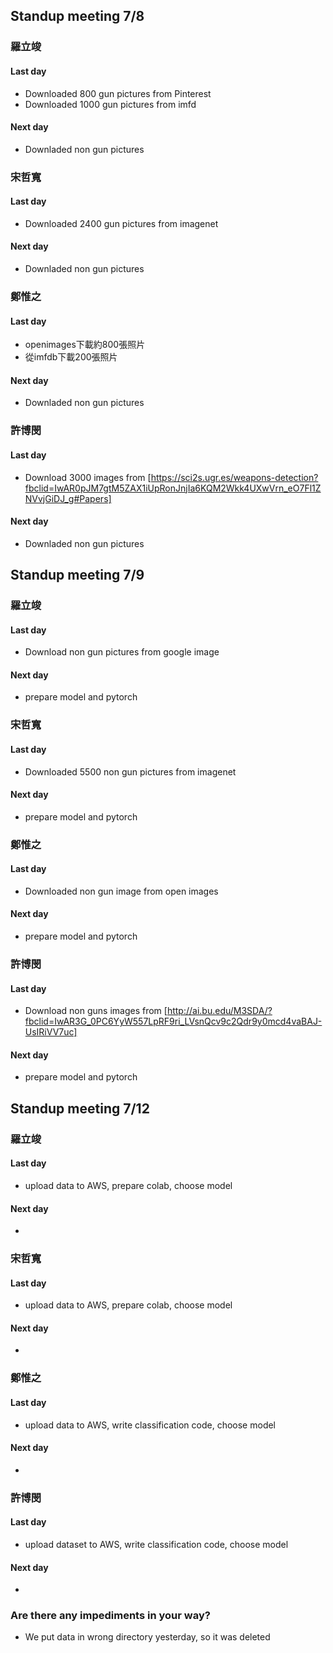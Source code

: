 ## Standup meeting 7/8
### 羅立竣 
#### Last day
 - Downloaded 800 gun pictures from Pinterest
 - Downloaded 1000 gun pictures from imfd
#### Next day
  - Downladed non gun pictures
### 宋哲寬
#### Last day 
  - Downloaded 2400 gun pictures from imagenet
 #### Next day
  - Downladed non gun pictures
### 鄭惟之
#### Last day
 - openimages下載約800張照片
- 從imfdb下載200張照片
#### Next day
  - Downladed non gun pictures
### 許博閔 
#### Last day
- Download 3000 images from [https://sci2s.ugr.es/weapons-detection?fbclid=IwAR0pJM7gtM5ZAX1iUpRonJnjIa6KQM2Wkk4UXwVrn_eO7Fl1ZNVvjGiDJ_g#Papers]
 #### Next day
  - Downladed non gun pictures
## Standup meeting 7/9
### 羅立竣 
#### Last day
 - Download non gun pictures from google image
#### Next day
   - prepare model and pytorch
### 宋哲寬
#### Last day 
  - Downloaded 5500 non gun pictures from imagenet
 #### Next day
  - prepare model and pytorch
### 鄭惟之
#### Last day
 - Downloaded non gun image from open images
#### Next day
  - prepare model and pytorch
### 許博閔 
#### Last day
- Download non guns images from [http://ai.bu.edu/M3SDA/?fbclid=IwAR3G_0PC6YyW557LpRF9ri_LVsnQcv9c2Qdr9y0mcd4vaBAJ-UsIRiVV7uc]
 #### Next day
   - prepare model and pytorch
   

## Standup meeting 7/12
### 羅立竣
#### Last day
 - upload data to AWS, prepare colab, choose model
#### Next day
 - 
### 宋哲寬
#### Last day
 - upload data to AWS, prepare colab, choose model
#### Next day
 - 
### 鄭惟之
#### Last day
 - upload data to AWS, write classification code, choose model
#### Next day
 - 
### 許博閔
#### Last day
 - upload dataset to AWS, write classification code, choose model
#### Next day
 - 
### Are there any impediments in your way?
 - We put data in wrong directory yesterday, so it was deleted
